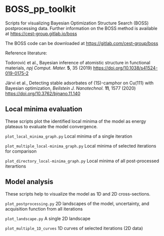 # BOSS_pp_toolkit

Scripts for visualizing Bayesian Optimization Structure Search (BOSS) postprocessing data. Further information on the BOSS method is available at https://cest-group.gitlab.io/boss

The BOSS code can be downloaded at https://gitlab.com/cest-group/boss

Reference literature:

Todorović et al., Bayesian inference of atomistic structure in functional materials, *npj Comput. Mater.* **5**, 35 (2019) https://doi.org/10.1038/s41524-019-0175-2

Järvi et al., Detecting stable adsorbates of (1S)-camphor on Cu(111) with Bayesian optimization, *Beilstein J. Nanotechnol.* **11**, 1577 (2020) https://doi.org/10.3762/bjnano.11.140

## Local minima evaluation

These scripts plot the identified local minima of the model as energy plateaus to evaluate the model convergence.

`plot_local_minima_graph.py` Local minima of a single iteration

`plot_multiple_local-minima_graph.py` Local minima of selected iterations for comparison

`plot_directory_local-minima_graph.py` Local minima of all post-processed iterartions

## Model analysis

These scripts help to visualize the model as 1D and 2D cross-sections.

`plot_postprocessing.py` 2D landscapes of the model, uncertainty, and acquisition function from all iterations

`plot_landscape.py` A single 2D landscape

`plot_multiple_1D_curves` 1D curves of selected iterations (2D data)
